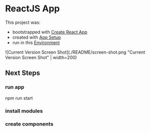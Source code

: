 # ReactJS App

This project was:

- bootstrapped with [Create React App](./README/README-CREATE-REACT-APP.md)
- created with [App Setup](./README/README-SETUP.md)
- run in this [Environment](./README/README-ENV.md)

![Current Version Screen Shot](./README/screen-shot.png "Current Version Screen Shot" | width=200)

## Next Steps

### run app

npm run start

### install modules

### create components
